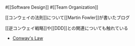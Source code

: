 #[[Software Design]] #[[Team Organization]]

[[コンウェイの法則]]について[[Martin Fowler]]が書いたブログ

[[逆コンウェイ戦略]]や[[DDD]]との関連についても触れている

- [Conway's Law](https://martinfowler.com/bliki/ConwaysLaw.html)